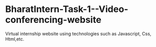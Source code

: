 # BharatIntern-Task-1--Video-conferencing-website
Virtual internship website using technologies such as Javascript, Css, Html,etc.
